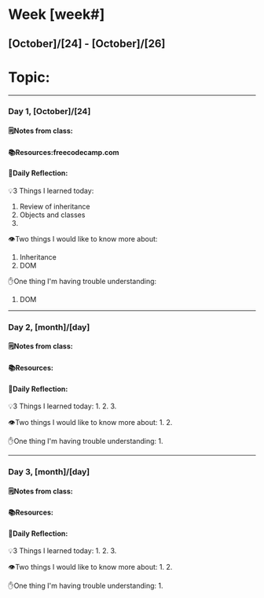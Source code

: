 # Week [week#]
## [October]/[24] - [October]/[26]

# Topic:

___

### Day 1, [October]/[24]

#### 🗒️Notes from class:

#### 📚Resources:freecodecamp.com


#### 💭Daily Reflection:

💡3 Things I learned today:
1. Review of inheritance
2. Objects and classes
3. 

👁️Two things I would like to know more about:
1. Inheritance
2. DOM

✋One thing I'm having trouble understanding:
1. DOM


___

### Day 2, [month]/[day] 

#### 🗒️Notes from class:

#### 📚Resources:


#### 💭Daily Reflection:

💡3 Things I learned today:
1. 
2. 
3. 

👁️Two things I would like to know more about:
1. 
2. 

✋One thing I'm having trouble understanding:
1. 

___

### Day 3, [month]/[day]
#### 🗒️Notes from class:

#### 📚Resources:


#### 💭Daily Reflection:

💡3 Things I learned today:
1. 
2. 
3. 

👁️Two things I would like to know more about:
1. 
2. 

✋One thing I'm having trouble understanding:
1. 
 

